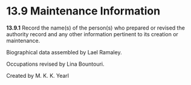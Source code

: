 # 13.9 Maintenance Information

**13.9.1** Record the name(s) of the person(s) who prepared or revised the authority record and any other information pertinent to its creation or maintenance.

<p class="dacs-example">Biographical data assembled by Lael Ramaley.</p>

<p class="dacs-example">Occupations revised by Lina Bountouri.</p>

<p class="dacs-example">Created by M. K. K. Yearl</p>

